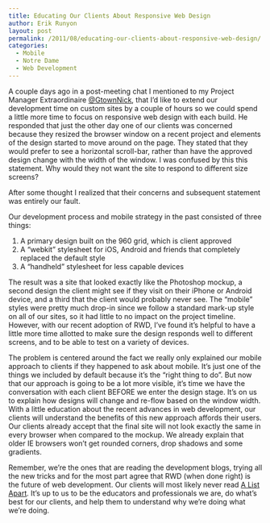 ```yaml
---
title: Educating Our Clients About Responsive Web Design
author: Erik Runyon
layout: post
permalink: /2011/08/educating-our-clients-about-responsive-web-design/
categories:
  - Mobile
  - Notre Dame
  - Web Development
---
```

A couple days ago in a post-meeting chat I mentioned to my Project Manager Extraordinaire [@GtownNick][1], that I’d like to extend our development time on custom sites by a couple of hours so we could spend a little more time to focus on responsive web design with each build. He responded that just the other day one of our clients was concerned because they resized the browser window on a recent project and elements of the design started to move around on the page. They stated that they would prefer to see a horizontal scroll-bar, rather than have the approved design change with the width of the window. I was confused by this this statement. Why would they not want the site to respond to different size screens?

After some thought I realized that their concerns and subsequent statement was entirely our fault.<!--more-->

Our development process and mobile strategy in the past consisted of three things:

1.  A primary design built on the 960 grid, which is client approved
2.  A “webkit” stylesheet for iOS, Android and friends that completely replaced the default style
3.  A “handheld” stylesheet for less capable devices

The result was a site that looked exactly like the Photoshop mockup, a second design the client might see if they visit on their iPhone or Android device, and a third that the client would probably never see. The “mobile” styles were pretty much drop-in since we follow a standard mark-up style on all of our sites, so it had little to no impact on the project timeline. However, with our recent adoption of RWD, I’ve found it’s helpful to have a little more time allotted to make sure the design responds well to different screens, and to be able to test on a variety of devices.

The problem is centered around the fact we really only explained our mobile approach to clients if they happened to ask about mobile. It’s just one of the things we included by default because it’s the “right thing to do”. But now that our approach is going to be a lot more visible, it’s time we have the conversation with each client BEFORE we enter the design stage. It’s on us to explain how designs will change and re-flow based on the window width. With a little education about the recent advances in web development, our clients will understand the benefits of this new approach affords their users. Our clients already accept that the final site will not look exactly the same in every browser when compared to the mockup. We already explain that older IE browsers won’t get rounded corners, drop shadows and some gradients.

Remember, we’re the ones that are reading the development blogs, trying all the new tricks and for the most part agree that RWD (when done right) is the future of web development. Our clients will most likely never read [A List Apart][2]. It’s up to us to be the educators and professionals we are, do what’s best for our clients, and help them to understand why we’re doing what we’re doing.

 [1]: http://twitter.com/GtownNick
 [2]: http://www.alistapart.com/